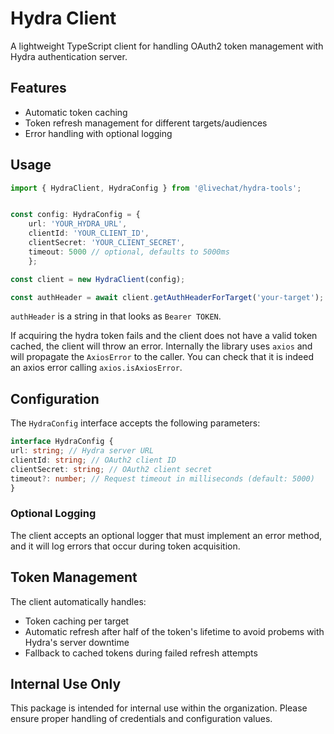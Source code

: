 # Hydra Client

A lightweight TypeScript client for handling OAuth2 token management with Hydra authentication server.

## Features

- Automatic token caching
- Token refresh management for different targets/audiences
- Error handling with optional logging

## Usage
``` typescript
import { HydraClient, HydraConfig } from '@livechat/hydra-tools';


const config: HydraConfig = {
    url: 'YOUR_HYDRA_URL',
    clientId: 'YOUR_CLIENT_ID',
    clientSecret: 'YOUR_CLIENT_SECRET',
    timeout: 5000 // optional, defaults to 5000ms
    };

const client = new HydraClient(config);

const authHeader = await client.getAuthHeaderForTarget('your-target');
```

`authHeader` is a string in that looks as `Bearer TOKEN`.

If acquiring the hydra token fails and the client does not have a valid token cached, the client will throw an error. Internally the library uses `axios` and will propagate the `AxiosError` to the caller. You can check that it is indeed an axios error calling `axios.isAxiosError`.

## Configuration

The `HydraConfig` interface accepts the following parameters:


``` typescript 
interface HydraConfig {
url: string; // Hydra server URL
clientId: string; // OAuth2 client ID
clientSecret: string; // OAuth2 client secret
timeout?: number; // Request timeout in milliseconds (default: 5000)
}
```


### Optional Logging

The client accepts an optional logger that must implement an error method, and it will log errors that occur during token acquisition. 

## Token Management

The client automatically handles:
- Token caching per target
- Automatic refresh after half of the token's lifetime to avoid probems with Hydra's server downtime
- Fallback to cached tokens during failed refresh attempts

## Internal Use Only

This package is intended for internal use within the organization. Please ensure proper handling of credentials and configuration values.
